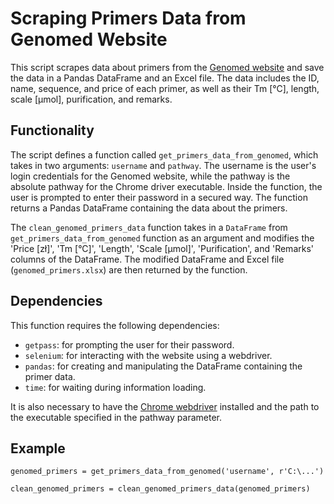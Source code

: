 # Scraping Primers Data from Genomed Website

This script scrapes data about primers from the [Genomed website](http://www.genomed.pl) and save the data in a Pandas DataFrame and an Excel file. The data includes the ID, name, sequence, and price of each primer, as well as their Tm [°C], length, scale [µmol], purification, and remarks.

## Functionality
The script defines a function called `get_primers_data_from_genomed`, which takes in two arguments: `username` and `pathway`. The username is the user's login credentials for the Genomed website, while the pathway is the absolute pathway for the Chrome driver executable. Inside the function, the user is prompted to enter their password in a secured way. The function returns a Pandas DataFrame containing the data about the primers.

The `clean_genomed_primers_data` function takes in a `DataFrame` from `get_primers_data_from_genomed` function as an argument and modifies the 'Price [zł]', 'Tm [°C]', 'Length', 'Scale [µmol]', 'Purification', and 'Remarks' columns of the DataFrame. The modified DataFrame and Excel file (`genomed_primers.xlsx`) are then returned by the function.

## Dependencies
This function requires the following dependencies:

* `getpass`: for prompting the user for their password.
* `selenium`: for interacting with the website using a webdriver.
* `pandas`: for creating and manipulating the DataFrame containing the primer data.
* `time`: for waiting during information loading.

It is also necessary to have the [Chrome webdriver](https://chromedriver.chromium.org/downloads) installed and the path to the executable specified in the pathway parameter.

## Example

`genomed_primers = get_primers_data_from_genomed('username', r'C:\...')`

`clean_genomed_primers = clean_genomed_primers_data(genomed_primers)`
